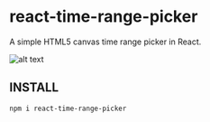 # react-time-range-picker
A simple HTML5 canvas time range picker in React.

![alt text](https://media.giphy.com/media/3ohhwrF8jULLdjhamY/giphy.gif)

## INSTALL
`npm i react-time-range-picker`
